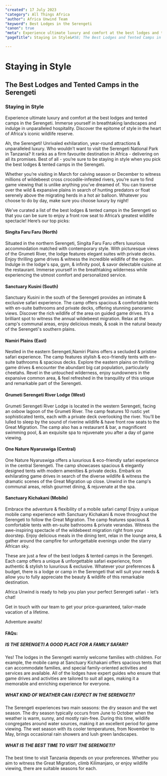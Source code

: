 ```yaml
---
"created": 17 July 2023
"category": All Things Africa
"author": Africa Unwind Team
"keyword": Best Lodges in the Serengeti
"canon": true
"meta": Experience ultimate luxury and comfort at the best lodges and tented camps in the Serengeti. Immerse yourself in breathtaking landscapes and indulge in unparalleled hospitality. Discover the epitome of style in the heart of Africa's iconic wildlife reserve. Read More!
"pageTitle": Staying in Style&#58; The Best Lodges and Tented Camps in the Serengeti

---
```


# Staying in Style
## The Best Lodges and Tented Camps in the Serengeti
### Staying in Style

Experience ultimate luxury and comfort at the best lodges and tented camps in the Serengeti. Immerse yourself in breathtaking landscapes and indulge in unparalleled hospitality. Discover the epitome of style in the heart of Africa's iconic wildlife reserve.

Ah, the Serengeti! Unrivaled exhilaration, year-round attractions & unparalleled luxury. Who wouldn’t want to visit the Serengeti National Park in Tanzania? It ranks as a firm favourite destination in Africa - delivering on all its promises. Best of all - you’re sure to be staying in style when you pick the best lodges & tented camps in the Serengeti.


Whether you’re visiting in March for calving season or December to witness millions of wildebeest cross crocodile-infested rivers, you’re sure to find game viewing that is unlike anything you’ve dreamed of. You can traverse over the wild & expansive plains in search of hunting predators or float serenely above the migrating herds in a hot air balloon. Whatever you choose to do by day, make sure you choose luxury by night!


We’ve curated a list of the best lodges & tented camps in the Serengeti so that you can be sure to enjoy a front row seat to Africa’s greatest wildlife spectacle! Here’s our top picks:



#### Singita Faru Faru (North)

Situated in the northern Serengeti, Singita Faru Faru offers luxurious accommodation matched with contemporary style. With picturesque views of the Grumeti River, the lodge features elegant suites with private decks. Enjoy thrilling game drives & witness the incredible wildlife of the region. Indulge in the lodge's spa, gym, & infinity pool, & savor delectable cuisine at the restaurant. Immerse yourself in the breathtaking wilderness while experiencing the utmost comfort and personalized service.


#### Sanctuary Kusini (South)

Sanctuary Kusini in the south of the Serengeti provides an intimate & exclusive safari experience. The camp offers spacious & comfortable tents with en-suite bathrooms and private decks, offering stunning panoramic views. Discover the rich wildlife of the area on guided game drives. It’s a brilliant spot to witness the annual wildebeest migration. Relax at the camp's communal areas, enjoy delicious meals, & soak in the natural beauty of the Serengeti's southern plains.


#### Namiri Plains (East)

Nestled in the eastern Serengeti,Namiri Plains offers a secluded & pristine safari experience. The camp features stylish & eco-friendly tents with en-suite bathrooms & spacious decks. Explore the eastern plains on thrilling game drives & encounter the abundant big cat population, particularly cheetahs. Revel in the untouched wilderness, enjoy sundowners in the expansive common area, & feel refreshed in the tranquility of this unique and remarkable part of the Serengeti.


#### Grumeti Serengeti River Lodge (West)

Grumeti Serengeti River Lodge is located in the western Serengeti, facing an oxbow lagoon of the Grumeti River. The camp features 10 rustic yet sophisticated  tents, each with a private deck overlooking the river. You’ll be lulled to sleep by the sound of riverine wildlife & have front row seats to the Great Migration. The camp also has a restaurant & bar, a magnificent swimming pool, & an exquisite spa to rejuvenate you after a day of game viewing.


#### One Nature Nyaruswiga (Central)

One Nature Nyaruswiga offers a luxurious & eco-friendly safari experience in the central Serengeti. The camp showcases spacious & elegantly designed tents with modern amenities & private decks. Embark on exhilarating game drives in search of the diverse wildlife & witness the dramatic scenes of the Great Migration up close. Unwind in the camp's communal areas, relish gourmet dining, & rejuvenate at the spa.


#### Sanctuary Kichakani (Mobile)

Embrace the adventure & flexibility of a mobile safari camp! Enjoy a unique mobile camp experience with Sanctuary Kichakani & move throughout the Serengeti to follow the Great Migration. The camp features spacious & comfortable tents with en-suite bathrooms & private verandas. Witness the awe-inspiring spectacle of the wildebeest migration right from your doorstep. Enjoy delicious meals in the dining tent, relax in the lounge area, & gather around the campfire for unforgettable evenings under the starry African sky.


These are just a few of the best lodges & tented camps in the Serengeti. Each camp offers a unique & unforgettable safari experience, from authentic & stylish to luxurious & exclusive. Whatever your preferences & budget, there is a lodge or camp in the Serengeti that will suit your needs & allow you to fully appreciate the beauty & wildlife of this remarkable destination.


Africa Unwind is ready to help you plan your perfect Serengeti safari - let’s chat!

    
Get in touch with our team to get your price-guaranteed, tailor-made vacation of a lifetime.


Adventure awaits!



#### FAQs:


##### IS THE SERENGETI A GOOD PLACE FOR A FAMILY SAFARI?

Yes! The lodges in the Serengeti warmly welcome families with children. For example, the mobile camp at Sanctuary Kichakani offers spacious tents that can accommodate families, and special family-oriented activities and services are available. All of the lodges have expert guides who ensure that game drives and activities are tailored to suit all ages, making it a memorable and enriching experience for everyone.
 

##### WHAT KIND OF WEATHER CAN I EXPECT IN THE SERENGETI?

The Serengeti experiences two main seasons: the dry season and the wet season. The dry season typically occurs from June to October when the weather is warm, sunny, and mostly rain-free. During this time, wildlife congregates around water sources, making it an excellent period for game viewing. The wet season with its cooler temperatures, from November to May, brings occasional rain showers and lush green landscapes.



##### WHAT IS THE BEST TIME TO VISIT THE SERENGETI?

The best time to visit Tanzania depends on your preferences. Whether you aim to witness the Great Migration, climb Kilimanjaro, or enjoy wildlife viewing, there are suitable seasons for each.